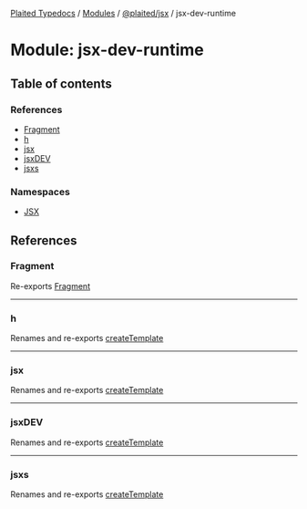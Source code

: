 [Plaited Typedocs](../README.md) / [Modules](../modules.md) / [@plaited/jsx](plaited_jsx.md) / jsx-dev-runtime

# Module: jsx-dev-runtime

## Table of contents

### References

- [Fragment](plaited_jsx.jsx_dev_runtime.md#fragment)
- [h](plaited_jsx.jsx_dev_runtime.md#h)
- [jsx](plaited_jsx.jsx_dev_runtime.md#jsx)
- [jsxDEV](plaited_jsx.jsx_dev_runtime.md#jsxdev)
- [jsxs](plaited_jsx.jsx_dev_runtime.md#jsxs)

### Namespaces

- [JSX](plaited_jsx.jsx_dev_runtime.JSX.md)

## References

### Fragment

Re-exports [Fragment](plaited_jsx.index.md#fragment)

___

### h

Renames and re-exports [createTemplate](plaited_jsx.index.md#createtemplate)

___

### jsx

Renames and re-exports [createTemplate](plaited_jsx.index.md#createtemplate)

___

### jsxDEV

Renames and re-exports [createTemplate](plaited_jsx.index.md#createtemplate)

___

### jsxs

Renames and re-exports [createTemplate](plaited_jsx.index.md#createtemplate)
